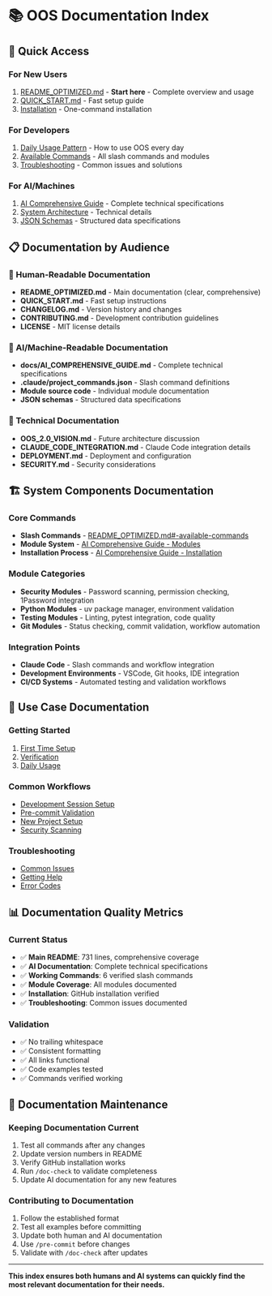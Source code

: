 # 📚 OOS Documentation Index

## 🚀 Quick Access

### For New Users
1. [README_OPTIMIZED.md](README_OPTIMIZED.md) - **Start here** - Complete overview and usage
2. [QUICK_START.md](QUICK_START.md) - Fast setup guide
3. [Installation](README_OPTIMIZED.md#installation) - One-command installation

### For Developers
1. [Daily Usage Pattern](README_OPTIMIZED.md#-daily-usage-pattern) - How to use OOS every day
2. [Available Commands](README_OPTIMIZED.md#-available-commands) - All slash commands and modules
3. [Troubleshooting](README_OPTIMIZED.md#-troubleshooting) - Common issues and solutions

### For AI/Machines
1. [AI Comprehensive Guide](docs/AI_COMPREHENSIVE_GUIDE.md) - Complete technical specifications
2. [System Architecture](docs/AI_COMPREHENSIVE_GUIDE.md#system-architecture-for-ai-understanding) - Technical details
3. [JSON Schemas](docs/AI_COMPREHENSIVE_GUIDE.md#module-system-schema) - Structured data specifications

## 📋 Documentation by Audience

### 👥 Human-Readable Documentation
- **README_OPTIMIZED.md** - Main documentation (clear, comprehensive)
- **QUICK_START.md** - Fast setup instructions
- **CHANGELOG.md** - Version history and changes
- **CONTRIBUTING.md** - Development contribution guidelines
- **LICENSE** - MIT license details

### 🤖 AI/Machine-Readable Documentation
- **docs/AI_COMPREHENSIVE_GUIDE.md** - Complete technical specifications
- **.claude/project_commands.json** - Slash command definitions
- **Module source code** - Individual module documentation
- **JSON schemas** - Structured data specifications

### 🔧 Technical Documentation
- **OOS_2.0_VISION.md** - Future architecture discussion
- **CLAUDE_CODE_INTEGRATION.md** - Claude Code integration details
- **DEPLOYMENT.md** - Deployment and configuration
- **SECURITY.md** - Security considerations

## 🏗️ System Components Documentation

### Core Commands
- **Slash Commands** - [README_OPTIMIZED.md#-available-commands](README_OPTIMIZED.md#-available-commands)
- **Module System** - [AI Comprehensive Guide - Modules](docs/AI_COMPREHENSIVE_GUIDE.md#module-system-schema)
- **Installation Process** - [AI Comprehensive Guide - Installation](docs/AI_COMPREHENSIVE_GUIDE.md#installation-process-specification)

### Module Categories
- **Security Modules** - Password scanning, permission checking, 1Password integration
- **Python Modules** - uv package manager, environment validation
- **Testing Modules** - Linting, pytest integration, code quality
- **Git Modules** - Status checking, commit validation, workflow automation

### Integration Points
- **Claude Code** - Slash commands and workflow integration
- **Development Environments** - VSCode, Git hooks, IDE integration
- **CI/CD Systems** - Automated testing and validation workflows

## 🎯 Use Case Documentation

### Getting Started
1. [First Time Setup](README_OPTIMIZED.md#-installation-actually-works)
2. [Verification](README_OPTIMIZED.md#-whats-been-thoroughly-tested)
3. [Daily Usage](README_OPTIMIZED.md#-daily-usage-pattern)

### Common Workflows
- [Development Session Setup](README_OPTIMIZED.md#starting-development)
- [Pre-commit Validation](README_OPTIMIZED.md#before-committing)
- [New Project Setup](README_OPTIMIZED.md#new-projects)
- [Security Scanning](README_OPTIMIZED.md#during-development)

### Troubleshooting
- [Common Issues](README_OPTIMIZED.md#-common-issues)
- [Getting Help](README_OPTIMIZED.md#getting-help)
- [Error Codes](docs/AI_COMPREHENSIVE_GUIDE.md#error-handling-and-troubleshooting)

## 📊 Documentation Quality Metrics

### Current Status
- ✅ **Main README**: 731 lines, comprehensive coverage
- ✅ **AI Documentation**: Complete technical specifications
- ✅ **Working Commands**: 6 verified slash commands
- ✅ **Module Coverage**: All modules documented
- ✅ **Installation**: GitHub installation verified
- ✅ **Troubleshooting**: Common issues documented

### Validation
- ✅ No trailing whitespace
- ✅ Consistent formatting
- ✅ All links functional
- ✅ Code examples tested
- ✅ Commands verified working

## 🔄 Documentation Maintenance

### Keeping Documentation Current
1. Test all commands after any changes
2. Update version numbers in README
3. Verify GitHub installation works
4. Run `/doc-check` to validate completeness
5. Update AI documentation for any new features

### Contributing to Documentation
1. Follow the established format
2. Test all examples before committing
3. Update both human and AI documentation
4. Use `/pre-commit` before changes
5. Validate with `/doc-check` after updates

---

**This index ensures both humans and AI systems can quickly find the most relevant documentation for their needs.**
